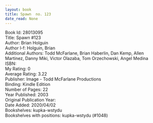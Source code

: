 ```yaml
---
layout: book
title: Spawn  no. 123
date_read: None
---
```


Book Id: 28013095<br />
Title: Spawn #123<br />
Author: Brian Holguin<br />
Author l-f: Holguin, Brian<br />
Additional Authors: Todd McFarlane, Brian Haberlin, Dan Kemp, Allen Martinez, Danny Miki, Victor Olazaba, Tom Orzechowski, Angel  Medina<br />
ISBN: <br />
My Rating: 0<br />
Average Rating: 3.22<br />
Publisher: Image - Todd McFarlane Productions<br />
Binding: Kindle Edition<br />
Number of Pages: 22<br />
Year Published: 2003<br />
Original Publication Year: <br />
Date Added: 2020/04/02<br />
Bookshelves: kupka-wstydu<br />
Bookshelves with positions: kupka-wstydu (#1048)<br />

